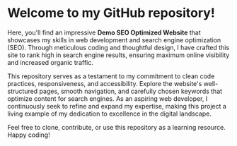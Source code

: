<h1>Welcome to my GitHub repository!</h1>
  <p>Here, you'll find an impressive <strong>Demo SEO Optimized Website</strong> that showcases my skills in web development and search engine optimization (SEO). Through meticulous coding and thoughtful design, I have crafted this site to rank high in search engine results, ensuring maximum online visibility and increased organic traffic.</p>
  <p>This repository serves as a testament to my commitment to clean code practices, responsiveness, and accessibility. Explore the website's well-structured pages, smooth navigation, and carefully chosen keywords that optimize content for search engines. As an aspiring web developer, I continuously seek to refine and expand my expertise, making this project a living example of my dedication to excellence in the digital landscape.</p>
  <p>Feel free to clone, contribute, or use this repository as a learning resource. Happy coding!</p>
